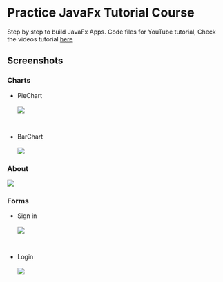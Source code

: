 # Practice JavaFx Tutorial Course
Step by step to build JavaFx Apps. Code files for YouTube tutorial, Check the videos tutorial <a href="https://www.youtube.com/watch?v=FEN0xA_fuqs&list=PLd5-bvEurdb_Tg4t-G5SM5wlmEHjUpH8G">here</a>

## Screenshots

### Charts
<ul>
<li>PieChart</li><br>
<img src="https://github.com/HouariZegai/JavaFxTutorial/blob/master/Youtube/screenshots/pieChart.PNG" />

<br><li>BarChart</li><br>
<img src="https://github.com/HouariZegai/JavaFxTutorial/blob/master/Youtube/screenshots/barChart.PNG" />
</ul>

### About
<img src="https://github.com/HouariZegai/JavaFxTutorial/blob/master/Youtube/screenshots/about.PNG" />

### Forms 
<ul>
<li>Sign in</li><br>
<img src="https://github.com/HouariZegai/JavaFxTutorial/blob/master/Youtube/screenshots/SignIn.PNG" />

<br><li>Login</li><br>
<img src="https://github.com/HouariZegai/JavaFxTutorial/blob/master/Youtube/screenshots/LoginForm.PNG" />
</ul>
